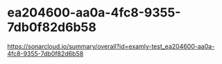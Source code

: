 # ea204600-aa0a-4fc8-9355-7db0f82d6b58
https://sonarcloud.io/summary/overall?id=examly-test_ea204600-aa0a-4fc8-9355-7db0f82d6b58
